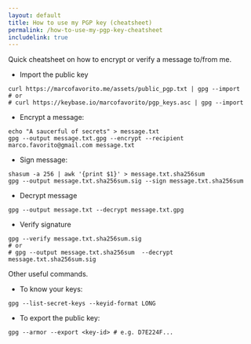 ```yaml
---
layout: default 
title: How to use my PGP key (cheatsheet)
permalink: /how-to-use-my-pgp-key-cheatsheet
includelink: true
---
```


Quick cheatsheet on how to 
encrypt or verify a message to/from me.

- Import the public key
```
curl https://marcofavorito.me/assets/public_pgp.txt | gpg --import
# or
# curl https://keybase.io/marcofavorito/pgp_keys.asc | gpg --import
```

- Encrypt a message:
```
echo "A saucerful of secrets" > message.txt
gpg --output message.txt.gpg --encrypt --recipient marco.favorito@gmail.com message.txt
```

- Sign message:
```
shasum -a 256 | awk '{print $1}' > message.txt.sha256sum
gpg --output message.txt.sha256sum.sig --sign message.txt.sha256sum
```

- Decrypt message
```
gpg --output message.txt --decrypt message.txt.gpg
```

- Verify signature
```
gpg --verify message.txt.sha256sum.sig
# or 
# gpg --output message.txt.sha256sum  --decrypt message.txt.sha256sum.sig
```

Other useful commands.
- To know your keys:
```
gpg --list-secret-keys --keyid-format LONG
```
- To export the public key:
```
gpg --armor --export <key-id> # e.g. D7E224F...
```
